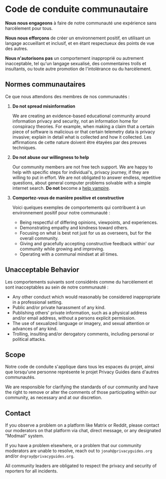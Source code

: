 # Code de conduite communautaire

**Nous nous engageons** à faire de notre communauté une expérience sans harcèlement pour tous.

**Nous nous efforçons** de créer un environnement positif, en utilisant un langage accueillant et inclusif, et en étant respectueux des points de vue des autres.

**Nous n'autorisons pas** un comportement inapproprié ou autrement inacceptable, tel qu'un langage sexualisé, des commentaires trolls et insultants, ou toute autre promotion de l'intolérance ou du harcèlement.

## Normes communautaires

Ce que nous attendons des membres de nos communautés :

1. **Do not spread misinformation**

      We are creating an evidence-based educational community around information privacy and security, not an information home for conspiracy theories. For example, when making a claim that a certain piece of software is malicious or that certain telemetry data is privacy invasive; explain in detail what is collected and how it collected. Les affirmations de cette nature doivent être étayées par des preuves techniques.

2. **Do not abuse our willingness to help**

      Our community members are not free tech support. We are happy to help with specific steps for individual's, privacy journey, if they are willing to put in effort. We are not obligated to answer endless, repetitive questions, about general computer problems solvable with a simple internet search. **Do not** become a [help vampire](https://slash7.com/2006/12/22/vampires/).

3. **Comportez-vous de manière positive et constructive**

      Voici quelques exemples de comportements qui contribuent à un environnement positif pour notre communauté :

      - Being respectful of differing opinions, viewpoints, and experiences.
      - Demonstrating empathy and kindness toward others.
      - Focusing on what is best not just for us as overseers, but for the overall community.
      - Giving and gracefully accepting constructive feedback within' our community while growing and improving.
      - Operating with a communal mindset at all times.

## Unacceptable Behavior

Les comportements suivants sont considérés comme du harcèlement et sont inacceptables au sein de notre communauté :

- Any other conduct which would reasonably be considered inappropriate in a professional setting.
- Public and/or private harassment of any kind.
- Publishing others' private information, such as a physical address and/or email address, without a persons explicit permission.
- The use of sexualized language or imagery, and sexual attention or advances of any kind.
- Trolling, insulting and/or derogatory comments, including personal or political attacks.

## Scope

Notre code de conduite s'applique dans tous les espaces du projet, ainsi que lorsqu'une personne représente le projet Privacy Guides dans d'autres communautés.

We are responsible for clarifying the standards of our community and have the right to remove or alter the comments of those participating within our community, as necessary and at our discretion.

## Contact

If you observe a problem on a platform like Matrix or Reddit, please contact our moderators on that platform via chat, direct message, or any designated "Modmail" system.

If you have a problem elsewhere, or a problem that our community moderators are unable to resolve, reach out to `jonah@privacyguides.org` and/or `dngray@privacyguides.org`.

All community leaders are obligated to respect the privacy and security of reporters for all incidents.
